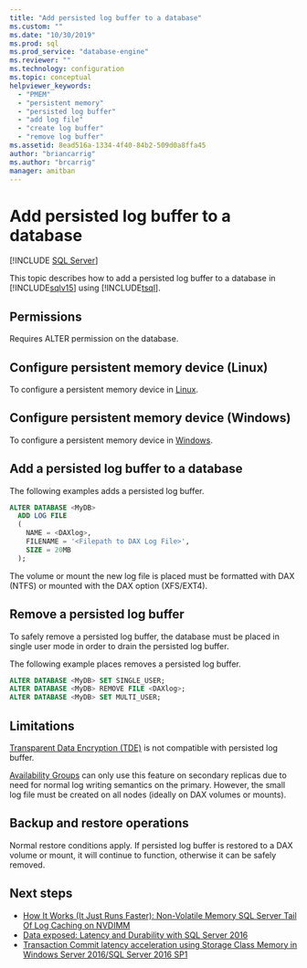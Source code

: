 ```yaml
---
title: "Add persisted log buffer to a database"
ms.custom: ""
ms.date: "10/30/2019"
ms.prod: sql
ms.prod_service: "database-engine"
ms.reviewer: ""
ms.technology: configuration
ms.topic: conceptual
helpviewer_keywords: 
  - "PMEM"
  - "persistent memory"
  - "persisted log buffer"
  - "add log file"
  - "create log buffer"
  - "remove log buffer"
ms.assetid: 8ead516a-1334-4f40-84b2-509d0a8ffa45
author: "briancarrig"
ms.author: "brcarrig"
manager: amitban
---
```


# Add persisted log buffer to a database
 [!INCLUDE [SQL Server](../../includes/applies-to-version/sqlserver.md)]

This topic describes how to add a persisted log buffer to a database in [!INCLUDE[sqlv15](../../includes/sssqlv15-md.md)] using [!INCLUDE[tsql](../../includes/tsql-md.md)].  
  
## Permissions

Requires ALTER permission on the database.  

## Configure persistent memory device (Linux)

To configure a persistent memory device in [Linux](../../linux/sql-server-linux-configure-pmem.md).

## Configure persistent memory device (Windows)

To configure a persistent memory device in [Windows](/windows-server/storage/storage-spaces/deploy-pmem/).
  
## Add a persisted log buffer to a database  

The following examples adds a persisted log buffer.

```sql
ALTER DATABASE <MyDB> 
  ADD LOG FILE 
  (
    NAME = <DAXlog>, 
    FILENAME = '<Filepath to DAX Log File>', 
    SIZE = 20MB
  );
```

The volume or mount the new log file is placed must be formatted with DAX (NTFS) or mounted with the DAX option (XFS/EXT4).

## Remove a persisted log buffer

To safely remove a persisted log buffer, the database must be placed in single user mode in order to drain the persisted log buffer.

The following example places removes a persisted log buffer.

```sql
ALTER DATABASE <MyDB> SET SINGLE_USER;
ALTER DATABASE <MyDB> REMOVE FILE <DAXlog>;
ALTER DATABASE <MyDB> SET MULTI_USER;
```

## Limitations

[Transparent Data Encryption (TDE)](../security/encryption/transparent-data-encryption.md) is not compatible with persisted log buffer.

[Availability Groups](../../t-sql/statements/create-availability-group-transact-sql.md) can only use this feature on secondary replicas due to need for normal log writing semantics on the primary. However, the small log file must be created on all nodes (ideally on DAX volumes or mounts).

## Backup and restore operations

Normal restore conditions apply. If persisted log buffer is restored to a DAX volume or mount, it will continue to function, otherwise it can be safely removed.
  
## Next steps

- [How It Works (It Just Runs Faster): Non-Volatile Memory SQL Server Tail Of Log Caching on NVDIMM](https://blogs.msdn.microsoft.com/bobsql/2016/11/08/how-it-works-it-just-runs-faster-non-volatile-memory-sql-server-tail-of-log-caching-on-nvdimm/)
- [Data exposed: Latency and Durability with SQL Server 2016](https://channel9.msdn.com/Shows/Data-Exposed/Latency-and-Durability-with-SQL-Server-2016)
- [Transaction Commit latency acceleration using Storage Class Memory in Windows Server 2016/SQL Server 2016 SP1](https://blogs.msdn.microsoft.com/sqlserverstorageengine/2016/12/02/transaction-commit-latency-acceleration-using-storage-class-memory-in-windows-server-2016sql-server-2016-sp1/)
